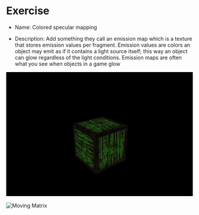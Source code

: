 # Exercise

- Name: Colored specular mapping

- Description: Add something they call an emission map which is a texture that stores emission values per fragment. Emission values are colors an object may emit as if it contains a light source itself; this way an object can glow regardless of the light conditions. Emission maps are often what you see when objects in a game glow

![Matrix](matrix.png)

![Moving Matrix](moving-matrix.gif)